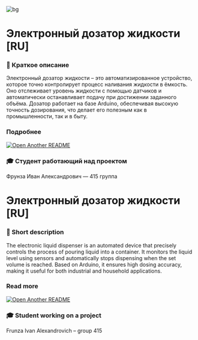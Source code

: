 <!-- Начало README.md файла (RU версия) -->
![bg](https://github.com/love-angelll/Flowmatic/blob/main/img/bgg.png )

# Электронный дозатор жидкости [RU]

### 📃 Краткое описание

Электронный дозатор жидкости – это автоматизированное устройство, которое точно контролирует процесс наливания жидкости в ёмкость. Оно отслеживает уровень жидкости с помощью датчиков и автоматически останавливает подачу при достижении заданного объёма. Дозатор работает на базе Arduino, обеспечивая высокую точность дозирования, что делает его полезным как в промышленности, так и в быту.

### Подробнее 

[![Open Another README](https://img.shields.io/badge/Open-README-RU.md%20-blue?style=for-the-badge)](https://github.com/love-angelll/Electronic-Liquid-Dispenser/blob/main/README-RU.md)

### 🎓 Студент работающий над проектом

Фрунза Иван Александрович — 415 группа



# Электронный дозатор жидкости [RU]

### 📃 Short description

The electronic liquid dispenser is an automated device that precisely controls the process of pouring liquid into a container. It monitors the liquid level using sensors and automatically stops dispensing when the set volume is reached. Based on Arduino, it ensures high dosing accuracy, making it useful for both industrial and household applications.

### Read more  

[![Open Another README](https://img.shields.io/badge/Open-Another%20README-blue?style=for-the-badge)](ссылка_на_другой_README.md)

### 🎓 Student working on a project

Frunza Ivan Alexandrovich – group 415 


